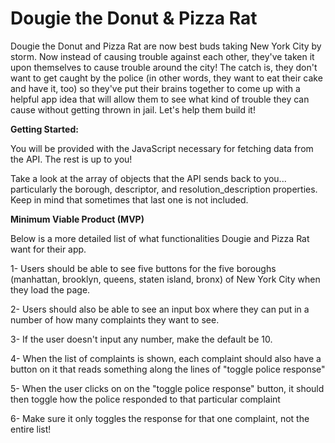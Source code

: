 # Dougie the Donut & Pizza Rat


Dougie the Donut and Pizza Rat are now best buds taking New York City by storm. Now instead of causing trouble against each other, they've taken it upon themselves to cause trouble around the city! The catch is, they don't want to get caught by the police (in other words, they want to eat their cake and have it, too) so they've put their brains together to come up with a helpful app idea that will allow them to see what kind of trouble they can cause without getting thrown in jail. Let's help them build it!


**Getting Started:**


You will be provided with the JavaScript necessary for fetching data from the API. The rest is up to you!


Take a look at the array of objects that the API sends back to you... particularly the borough, descriptor, and resolution_description properties. Keep in mind that sometimes that last one is not included.


**Minimum Viable Product (MVP)**


Below is a more detailed list of what functionalities Dougie and Pizza Rat want for their app.


1- Users should be able to see five buttons for the five boroughs (manhattan, brooklyn, queens, staten island, bronx) of New York City when they load the page.


2- Users should also be able to see an input box where they can put in a number of how many complaints they want to see.


3- If the user doesn't input any number, make the default be 10.


4-  When the list of complaints is shown, each complaint should also have a button on it that reads something along the lines of "toggle police response"


5- When the user clicks on on the "toggle police response" button, it should then toggle how the police responded to that particular complaint


6- Make sure it only toggles the response for that one complaint, not the entire list!